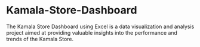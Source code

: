 # Kamala-Store-Dashboard
The Kamala Store Dashboard using Excel is a data visualization and analysis project aimed at providing valuable insights into the performance and trends of the Kamala Store.
